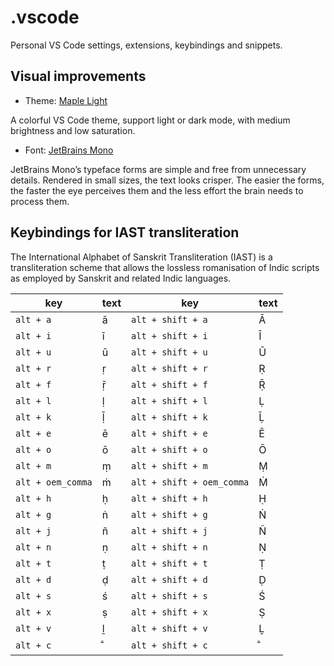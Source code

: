 # .vscode

Personal VS Code settings, extensions, keybindings and snippets.

## Visual improvements

- Theme: [Maple Light](https://github.com/subframe7536/vscode-theme-maple)

A colorful VS Code theme, support light or dark mode, with medium brightness and low saturation.

- Font: [JetBrains Mono](https://www.jetbrains.com/lp/mono/)

JetBrains Mono’s typeface forms are simple and free from unnecessary details. Rendered in small sizes, the text looks crisper. The easier the forms, the faster the eye perceives them and the less effort the brain needs to process them.

## Keybindings for IAST transliteration

The International Alphabet of Sanskrit Transliteration (IAST) is a transliteration scheme that allows the lossless romanisation of Indic scripts as employed by Sanskrit and related Indic languages.

| key                   | text  |  key                          | text  |
| ---                   | ---   |  ---                          | ---   |
| `alt + a`             | ā     | `alt + shift + a`             | Ā     |  
| `alt + i`             | ī     | `alt + shift + i`             | Ī     | 
| `alt + u`             | ū     | `alt + shift + u`             | Ū     | 
| `alt + r`             | ṛ     | `alt + shift + r`             | Ṛ     | 
| `alt + f`             | ṝ     | `alt + shift + f`             | Ṝ     |
| `alt + l`             | ḷ     | `alt + shift + l`             | Ḷ     |
| `alt + k`             | ḹ     | `alt + shift + k`             | Ḹ     |
| `alt + e`             | ē     | `alt + shift + e`             | Ē     |
| `alt + o`             | ō     | `alt + shift + o`             | Ō     |
| `alt + m`             | ṃ     | `alt + shift + m`             | Ṃ     |
| `alt + oem_comma`     | ṁ     | `alt + shift + oem_comma`     | Ṁ     |
| `alt + h`             | ḥ     | `alt + shift + h`             | Ḥ     |
| `alt + g`             | ṅ     | `alt + shift + g`             | Ṅ     |
| `alt + j`             | ñ     | `alt + shift + j`             | Ñ     |
| `alt + n`             | ṇ     | `alt + shift + n`             | Ṇ     |
| `alt + t`             | ṭ     | `alt + shift + t`             | Ṭ     |
| `alt + d`             | ḍ     | `alt + shift + d`             | Ḍ     |
| `alt + s`             | ś     | `alt + shift + s`             | Ś     |
| `alt + x`             | ṣ     | `alt + shift + x`             | Ṣ     |
| `alt + v`             | ḻ     | `alt + shift + v`             | Ḻ     |
| `alt + c`             | ̐      | `alt + shift + c`             | ̐      |  
